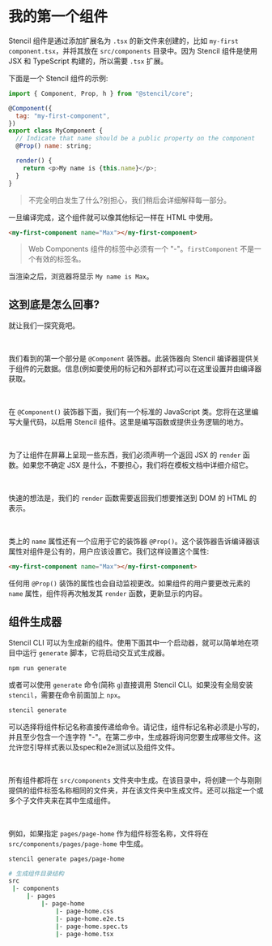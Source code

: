 # 我的第一个组件

Stencil 组件是通过添加扩展名为 `.tsx` 的新文件来创建的，比如 `my-first component.tsx`，并将其放在 `src/components` 目录中。因为 Stencil 组件是使用 JSX 和 TypeScript 构建的，所以需要 `.tsx` 扩展。

下面是一个 Stencil 组件的示例:

```js
import { Component, Prop, h } from "@stencil/core";

@Component({
  tag: "my-first-component",
})
export class MyComponent {
  // Indicate that name should be a public property on the component
  @Prop() name: string;

  render() {
    return <p>My name is {this.name}</p>;
  }
}
```

> 不完全明白发生了什么?别担心，我们稍后会详细解释每一部分。

一旦编译完成，这个组件就可以像其他标记一样在 HTML 中使用。

```html
<my-first-component name="Max"></my-first-component>
```

> Web Components 组件的标签中必须有一个 "-"。```firstComponent``` 不是一个有效的标签名。

当渲染之后，浏览器将显示 ```My name is Max```。

## 这到底是怎么回事?

就让我们一探究竟吧。

<br/>

我们看到的第一个部分是 ```@Component``` 装饰器。此装饰器向 Stencil 编译器提供关于组件的元数据。信息(例如要使用的标记和外部样式)可以在这里设置并由编译器获取。

<br/>

在 ```@Component()``` 装饰器下面，我们有一个标准的 JavaScript 类。您将在这里编写大量代码，以启用 Stencil 组件。这里是编写函数或提供业务逻辑的地方。

<br/>

为了让组件在屏幕上呈现一些东西，我们必须声明一个返回 JSX 的 ```render``` 函数。如果您不确定 JSX 是什么，不要担心，我们将在模板文档中详细介绍它。

<br/>

快速的想法是，我们的 ```render``` 函数需要返回我们想要推送到 DOM 的 HTML 的表示。

<br/>

类上的 ```name``` 属性还有一个应用于它的装饰器 ```@Prop()```。这个装饰器告诉编译器该属性对组件是公有的，用户应该设置它。我们这样设置这个属性:

```html
<my-first-component name="Max"></my-first-component>
```

任何用 ```@Prop()``` 装饰的属性也会自动监视更改。如果组件的用户要更改元素的 ```name``` 属性，组件将再次触发其 ```render``` 函数，更新显示的内容。

## 组件生成器

Stencil CLI 可以为生成新的组件。使用下面其中一个启动器，就可以简单地在项目中运行 ```generate``` 脚本，它将启动交互式生成器。

```bash
npm run generate
```

或者可以使用 ```generate``` 命令(简称 ```g```)直接调用 Stencil CLI。如果没有全局安装 ```stencil```，需要在命令前面加上 ```npx```。

```bash
stencil generate
```

可以选择将组件标记名称直接传递给命令。请记住，组件标记名称必须是小写的，并且至少包含一个连字符 "-"。在第二步中，生成器将询问您要生成哪些文件。这允许您引导样式表以及spec和e2e测试以及组件文件。

<br/>

所有组件都将在 ```src/components``` 文件夹中生成。在该目录中，将创建一个与刚刚提供的组件标签名称相同的文件夹，并在该文件夹中生成文件。还可以指定一个或多个子文件夹来在其中生成组件。

<br/>

例如，如果指定 ```pages/page-home``` 作为组件标签名称，文件将在 ```src/components/pages/page-home``` 中生成。

```bash
stencil generate pages/page-home

# 生成组件目录结构
src
 |- components
     |- pages
         |- page-home
             |- page-home.css
             |- page-home.e2e.ts
             |- page-home.spec.ts
             |- page-home.tsx
```
